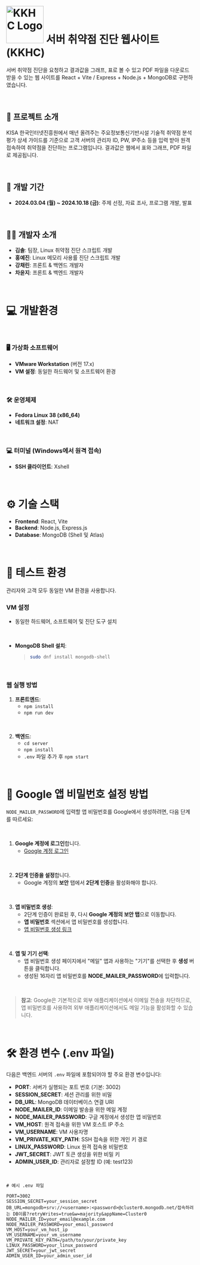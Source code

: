 <h1>
    <img src="images/logo.ico" alt="KKHC Logo" width="100" style="vertical-align: baseline; margin-top: 10px;" /> 
    서버 취약점 진단 웹사이트 (KKHC)
</h1>

서버 취약점 진단을 요청하고 결과값을 그래프, 표로 볼 수 있고 PDF 파일을 다운로드 받을 수 있는 웹 사이트를 React + Vite / Express + Node.js + MongoDB로 구현하였습니다.



<br>

## 📜 프로젝트 소개

KISA 한국인터넷진흥원에서 매년 올려주는 주요정보통신기반시설 기술적 취약점 분석 평가 상세 가이드를 기준으로 고객 서버의 관리자 ID, PW, IP주소 등을 입력 받아 원격 접속하여 취약점을 진단하는 프로그램입니다. 결과값은 웹에서 표와 그래프, PDF 파일로 제공됩니다.

<br>

## 📅 개발 기간

- **2024.03.04 (월) ~ 2024.10.18 (금)**: 주제 선정, 자료 조사, 프로그램 개발, 발표

<br>

## 👩‍💻 개발자 소개

- **김솔**: 팀장, Linux 취약점 진단 스크립트 개발
- **홍예진**: Linux 메모리 사용률 진단 스크립트 개발
- **강채린**: 프론트 & 백엔드 개발자
- **차윤지**: 프론트 & 백엔드 개발자

<br>

# 💻 개발환경 

<br>

### 🖥️ 가상화 소프트웨어

- **VMware Workstation** (버전 17.x)  
- **VM 설정**: 동일한 하드웨어 및 소프트웨어 환경  

<br>

### 🛠️ 운영체제

- **Fedora Linux 38 (x86_64)**  
- **네트워크 설정**: NAT  

<br>

### 💻 터미널 (Windows에서 원격 접속)

- **SSH 클라이언트**: Xshell  

<br>

# ⚙️ 기술 스택

- **Frontend**: React, Vite  
- **Backend**: Node.js, Express.js  
- **Database**: MongoDB (Shell 및 Atlas)  

<br>

# 🧪 테스트 환경

관리자와 고객 모두 동일한 VM 환경을 사용합니다.

### VM 설정
- 동일한 하드웨어, 소프트웨어 및 진단 도구 설치

<br>
  
- **MongoDB Shell 설치**:
    > ```bash
    > sudo dnf install mongodb-shell
    > ```

<br>

### 웹 실행 방법
1. **프론트엔드**:
    - `npm install`
    - `npm run dev`
  
<br>

2. **백엔드**:
    - `cd server`
    - `npm install`
    - `.env` 파일 추가 후 `npm start`

<br>

# 🔑 Google 앱 비밀번호 설정 방법

`NODE_MAILER_PASSWORD`에 입력할 앱 비밀번호를 Google에서 생성하려면, 다음 단계를 따르세요:

<br>

1. **Google 계정에 로그인**합니다.  
   - [Google 계정 로그인](https://myaccount.google.com)

<br>

2. **2단계 인증을 설정**합니다.  
   - Google 계정의 **보안** 탭에서 **2단계 인증**을 활성화해야 합니다.  

<br>

3. **앱 비밀번호 생성**:  
   - 2단계 인증이 완료된 후, 다시 **Google 계정의 보안 탭**으로 이동합니다.  
   - **앱 비밀번호** 섹션에서 앱 비밀번호를 생성합니다.  
   - [앱 비밀번호 생성 링크](https://myaccount.google.com/apppasswords)

<br>

4. **앱 및 기기 선택**:  
   - 앱 비밀번호 생성 페이지에서 "메일" 앱과 사용하는 "기기"를 선택한 후 **생성** 버튼을 클릭합니다.  
   - 생성된 16자리 앱 비밀번호를 **NODE_MAILER_PASSWORD**에 입력합니다.

<br>

> **참고**: Google은 기본적으로 외부 애플리케이션에서 이메일 전송을 차단하므로, 앱 비밀번호를 사용하여 외부 애플리케이션에서도 메일 기능을 활성화할 수 있습니다.

<br>

# 🛠️ 환경 변수 (.env 파일)

다음은 백엔드 서버의 `.env` 파일에 포함되어야 할 주요 환경 변수입니다:

- **PORT**: 서버가 실행되는 포트 번호 (기본: 3002)
- **SESSION_SECRET**: 세션 관리를 위한 비밀 
- **DB_URL**: MongoDB 데이터베이스 연결 URI
- **NODE_MAILER_ID**: 이메일 발송을 위한 메일 계정 
- **NODE_MAILER_PASSWORD**: 구글 계정에서 생성한 앱 비밀번호 
- **VM_HOST**: 원격 접속을 위한 VM 호스트 IP 주소
- **VM_USERNAME**: VM 사용자명
- **VM_PRIVATE_KEY_PATH**: SSH 접속을 위한 개인 키 경로
- **LINUX_PASSWORD**: Linux 원격 접속용 비밀번호
- **JWT_SECRET**: JWT 토큰 생성을 위한 비밀 키
- **ADMIN_USER_ID**: 관리자로 설정할 ID (예: test123)

<br>

```plaintext
# 예시 .env 파일

PORT=3002
SESSION_SECRET=your_session_secret
DB_URL=mongodb+srv://<username>:<password>@cluster0.mongodb.net/접속하려는 DB이름?retryWrites=true&w=majority&appName=Cluster0
NODE_MAILER_ID=your_email@example.com
NODE_MAILER_PASSWORD=your_email_password
VM_HOST=your_vm_host_ip
VM_USERNAME=your_vm_username
VM_PRIVATE_KEY_PATH=/path/to/your/private_key
LINUX_PASSWORD=your_linux_password
JWT_SECRET=your_jwt_secret
ADMIN_USER_ID=your_admin_user_id
